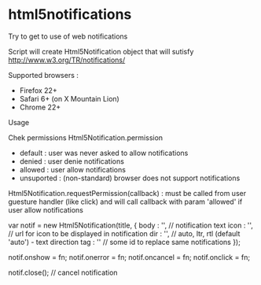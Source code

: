 html5notifications
==================

Try to get to use of web notifications

Script will create Html5Notification object that will sutisfy http://www.w3.org/TR/notifications/

Supported browsers : 
- Firefox 22+
- Safari 6+ (on X Mountain Lion)
- Chrome 22+

Usage

Chek permissions
Html5Notification.permission
- default : user was never asked to allow notifications
- denied : user denie notifications
- allowed : user allow notifications
- unsuported : (non-standard) browser does not support notifications

Html5Notification.requestPermission(callback) : must be called from user guesture handler (like click)
and will call callback with param 'allowed' if user allow notifications

var notif = new Html5Notification(title, {
  body : '', // notification text
  icon : '', // url for icon to be displayed in notification
  dir : '', // auto, ltr, rtl (default 'auto') - text direction
  tag : '' // some id to replace same notifications
});

notif.onshow = fn;
notif.onerror = fn;
notif.oncancel = fn;
notif.onclick = fn;

notif.close(); // cancel notification
